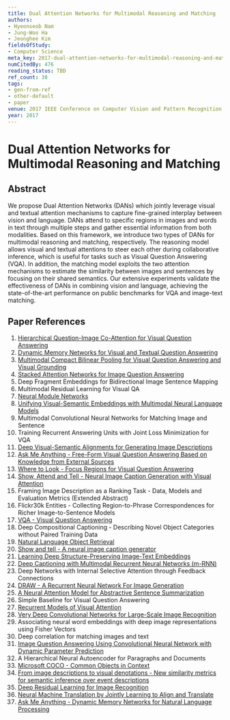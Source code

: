 ```yaml
---
title: Dual Attention Networks for Multimodal Reasoning and Matching
authors:
- Hyeonseob Nam
- Jung-Woo Ha
- Jeonghee Kim
fieldsOfStudy:
- Computer Science
meta_key: 2017-dual-attention-networks-for-multimodal-reasoning-and-matching
numCitedBy: 476
reading_status: TBD
ref_count: 38
tags:
- gen-from-ref
- other-default
- paper
venue: 2017 IEEE Conference on Computer Vision and Pattern Recognition (CVPR)
year: 2017
---
```


# Dual Attention Networks for Multimodal Reasoning and Matching

## Abstract

We propose Dual Attention Networks (DANs) which jointly leverage visual and textual attention mechanisms to capture fine-grained interplay between vision and language. DANs attend to specific regions in images and words in text through multiple steps and gather essential information from both modalities. Based on this framework, we introduce two types of DANs for multimodal reasoning and matching, respectively. The reasoning model allows visual and textual attentions to steer each other during collaborative inference, which is useful for tasks such as Visual Question Answering (VQA). In addition, the matching model exploits the two attention mechanisms to estimate the similarity between images and sentences by focusing on their shared semantics. Our extensive experiments validate the effectiveness of DANs in combining vision and language, achieving the state-of-the-art performance on public benchmarks for VQA and image-text matching.

## Paper References

1. [Hierarchical Question-Image Co-Attention for Visual Question Answering](2016-hierarchical-question-image-co-attention-for-visual-question-answering)
2. [Dynamic Memory Networks for Visual and Textual Question Answering](2016-dynamic-memory-networks-for-visual-and-textual-question-answering)
3. [Multimodal Compact Bilinear Pooling for Visual Question Answering and Visual Grounding](2016-multimodal-compact-bilinear-pooling-for-visual-question-answering-and-visual-grounding)
4. [Stacked Attention Networks for Image Question Answering](2016-stacked-attention-networks-for-image-question-answering)
5. Deep Fragment Embeddings for Bidirectional Image Sentence Mapping
6. Multimodal Residual Learning for Visual QA
7. [Neural Module Networks](2016-neural-module-networks)
8. [Unifying Visual-Semantic Embeddings with Multimodal Neural Language Models](2014-unifying-visual-semantic-embeddings-with-multimodal-neural-language-models)
9. Multimodal Convolutional Neural Networks for Matching Image and Sentence
10. Training Recurrent Answering Units with Joint Loss Minimization for VQA
11. [Deep Visual-Semantic Alignments for Generating Image Descriptions](2017-deep-visual-semantic-alignments-for-generating-image-descriptions)
12. [Ask Me Anything - Free-Form Visual Question Answering Based on Knowledge from External Sources](2016-ask-me-anything-free-form-visual-question-answering-based-on-knowledge-from-external-sources)
13. [Where to Look - Focus Regions for Visual Question Answering](2016-where-to-look-focus-regions-for-visual-question-answering)
14. [Show, Attend and Tell - Neural Image Caption Generation with Visual Attention](2015-show-attend-and-tell-neural-image-caption-generation-with-visual-attention)
15. Framing Image Description as a Ranking Task - Data, Models and Evaluation Metrics (Extended Abstract)
16. Flickr30k Entities - Collecting Region-to-Phrase Correspondences for Richer Image-to-Sentence Models
17. [VQA - Visual Question Answering](2015-vqa-visual-question-answering)
18. Deep Compositional Captioning - Describing Novel Object Categories without Paired Training Data
19. [Natural Language Object Retrieval](2016-natural-language-object-retrieval)
20. [Show and tell - A neural image caption generator](2015-show-and-tell-a-neural-image-caption-generator)
21. [Learning Deep Structure-Preserving Image-Text Embeddings](2016-learning-deep-structure-preserving-image-text-embeddings)
22. [Deep Captioning with Multimodal Recurrent Neural Networks (m-RNN)](2015-deep-captioning-with-multimodal-recurrent-neural-networks-m-rnn)
23. Deep Networks with Internal Selective Attention through Feedback Connections
24. [DRAW - A Recurrent Neural Network For Image Generation](2015-draw-a-recurrent-neural-network-for-image-generation)
25. [A Neural Attention Model for Abstractive Sentence Summarization](2015-a-neural-attention-model-for-abstractive-sentence-summarization)
26. Simple Baseline for Visual Question Answering
27. [Recurrent Models of Visual Attention](2014-recurrent-models-of-visual-attention)
28. [Very Deep Convolutional Networks for Large-Scale Image Recognition](2015-very-deep-convolutional-networks-for-large-scale-image-recognition)
29. Associating neural word embeddings with deep image representations using Fisher Vectors
30. Deep correlation for matching images and text
31. [Image Question Answering Using Convolutional Neural Network with Dynamic Parameter Prediction](2016-image-question-answering-using-convolutional-neural-network-with-dynamic-parameter-prediction)
32. A Hierarchical Neural Autoencoder for Paragraphs and Documents
33. [Microsoft COCO - Common Objects in Context](2014-microsoft-coco-common-objects-in-context)
34. [From image descriptions to visual denotations - New similarity metrics for semantic inference over event descriptions](2014-from-image-descriptions-to-visual-denotations-new-similarity-metrics-for-semantic-inference-over-event-descriptions)
35. [Deep Residual Learning for Image Recognition](2015-resnet.md)
36. [Neural Machine Translation by Jointly Learning to Align and Translate](2015-neural-machine-translation-by-jointly-learning-to-align-and-translate)
37. [Ask Me Anything - Dynamic Memory Networks for Natural Language Processing](2016-ask-me-anything-dynamic-memory-networks-for-natural-language-processing)
